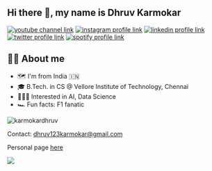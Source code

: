 ## Hi there 👋, my name is Dhruv Karmokar

[![youtube channel link](https://img.shields.io/badge/YouTube-FF0000?style=for-the-badge&logo=youtube&logoColor=white)](https://www.youtube.com/@karmokardhruv)
[![instagram profile link](https://img.shields.io/badge/Instagram-E4405F?style=for-the-badge&logo=instagram&logoColor=white)](https://instagram.com/karmokardhruv)
[![linkedin profile link](https://img.shields.io/badge/LinkedIn-0077B5?style=for-the-badge&logo=linkedin&logoColor=white)](https://www.linkedin.com/in/karmokardhruv/)
[![twitter profile link](https://img.shields.io/badge/Twitter-1DA1F2?style=for-the-badge&logo=twitter&logoColor=white)](https://twitter.com/karmokardhruv)
[![spotify profile link](https://img.shields.io/badge/Spotify-1ED760?&style=for-the-badge&logo=spotify&logoColor=white)](https://open.spotify.com/user/e93h5hhxuz710hu0e6az6sbpc)

## 🙋‍♂️ About me
- 🗺 I'm from India 🇮🇳
- 🎓 B.Tech. in CS @ Vellore Institute of Technology, Chennai
- 👩🏻‍💻 Interested in AI, Data Science
- 🏎️ Fun facts: F1 fanatic

<p align="left"> <img src="https://komarev.com/ghpvc/?username=karmokardhruv&label=Profile%20views&color=0e75b6&style=flat" alt="karmokardhruv" /> </p>

Contact: dhruv123karmokar@gmail.com

Personal page [here](https://karmokardhruv.github.io)

<p align="left">
  <a href="https://skillicons.dev">
    <img src="https://skillicons.dev/icons?i=git,github,cpp,py,pytorch,tensorflow,r" />
  </a>
</p>
